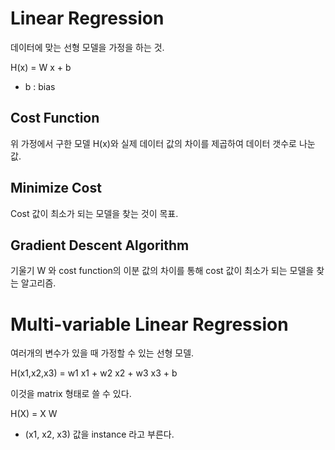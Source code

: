 # Linear Regression

데이터에 맞는 선형 모델을 가정을 하는 것.

H(x) = W x + b

* b : bias

## Cost Function

위 가정에서 구한 모델 H(x)와 실제 데이터 값의 차이를 제곱하여 데이터 갯수로 나눈 값.


## Minimize Cost

Cost 값이 최소가 되는 모델을 찾는 것이 목표.


## Gradient Descent Algorithm

기울기 W 와 cost function의 이분 값의 차이를 통해 cost 값이 최소가 되는 모델을 찾는 알고리즘.

# Multi-variable Linear Regression

여러개의 변수가 있을 때 가정할 수 있는 선형 모델.

H(x1,x2,x3) = w1 x1 + w2 x2 + w3 x3 + b

이것을 matrix 형태로 쓸 수 있다.

H(X) = X W

- (x1, x2, x3) 값을 instance 라고 부른다.

